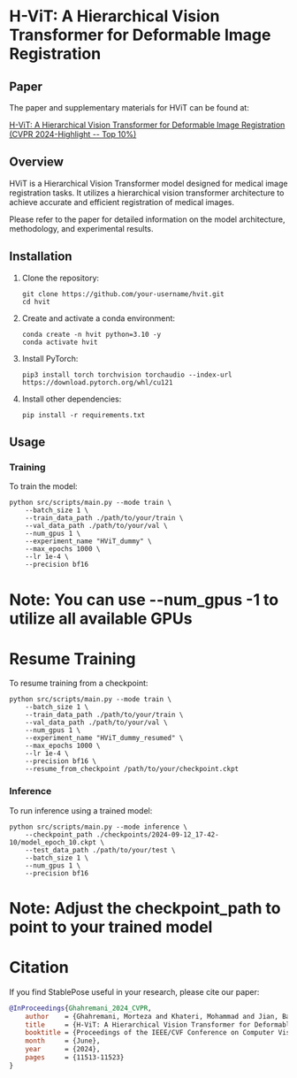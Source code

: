# H-ViT: A Hierarchical Vision Transformer for Deformable Image Registration

## Paper

The paper and supplementary materials for HViT can be found at:

[H-ViT: A Hierarchical Vision Transformer for Deformable Image Registration (CVPR 2024-Highlight -- Top 10%)](https://openaccess.thecvf.com/content/CVPR2024/html/Ghahremani_H-ViT_A_Hierarchical_Vision_Transformer_for_Deformable_Image_Registration_CVPR_2024_paper.html)


## Overview
HViT is a Hierarchical Vision Transformer model designed for medical image registration tasks. It utilizes a hierarchical vision transformer architecture to achieve accurate and efficient registration of medical images.

Please refer to the paper for detailed information on the model architecture, methodology, and experimental results.

## Installation
1. Clone the repository:
   ```
   git clone https://github.com/your-username/hvit.git
   cd hvit
   ```

2. Create and activate a conda environment:
   ```
   conda create -n hvit python=3.10 -y
   conda activate hvit
   ```

3. Install PyTorch:
   ```
   pip3 install torch torchvision torchaudio --index-url https://download.pytorch.org/whl/cu121
   ```

4. Install other dependencies:
   ```
   pip install -r requirements.txt
   ```

## Usage
### Training
To train the model:

```
python src/scripts/main.py --mode train \
    --batch_size 1 \
    --train_data_path ./path/to/your/train \
    --val_data_path ./path/to/your/val \
    --num_gpus 1 \
    --experiment_name "HViT_dummy" \
    --max_epochs 1000 \
    --lr 1e-4 \
    --precision bf16
```

# Note: You can use --num_gpus -1 to utilize all available GPUs

# Resume Training
To resume training from a checkpoint:

```
python src/scripts/main.py --mode train \
    --batch_size 1 \
    --train_data_path ./path/to/your/train \
    --val_data_path ./path/to/your/val \
    --num_gpus 1 \
    --experiment_name "HViT_dummy_resumed" \
    --max_epochs 1000 \
    --lr 1e-4 \
    --precision bf16 \
    --resume_from_checkpoint /path/to/your/checkpoint.ckpt
```

### Inference
To run inference using a trained model:

```
python src/scripts/main.py --mode inference \
    --checkpoint_path ./checkpoints/2024-09-12_17-42-10/model_epoch_10.ckpt \
    --test_data_path ./path/to/your/test \
    --batch_size 1 \
    --num_gpus 1 \
    --precision bf16
```

# Note: Adjust the checkpoint_path to point to your trained model




# Citation

If you find StablePose useful in your research, please cite our paper:

```bibtex
@InProceedings{Ghahremani_2024_CVPR,
    author    = {Ghahremani, Morteza and Khateri, Mohammad and Jian, Bailiang and Wiestler, Benedikt and Adeli, Ehsan and Wachinger, Christian},
    title     = {H-ViT: A Hierarchical Vision Transformer for Deformable Image Registration},
    booktitle = {Proceedings of the IEEE/CVF Conference on Computer Vision and Pattern Recognition (CVPR)},
    month     = {June},
    year      = {2024},
    pages     = {11513-11523}
}
```

